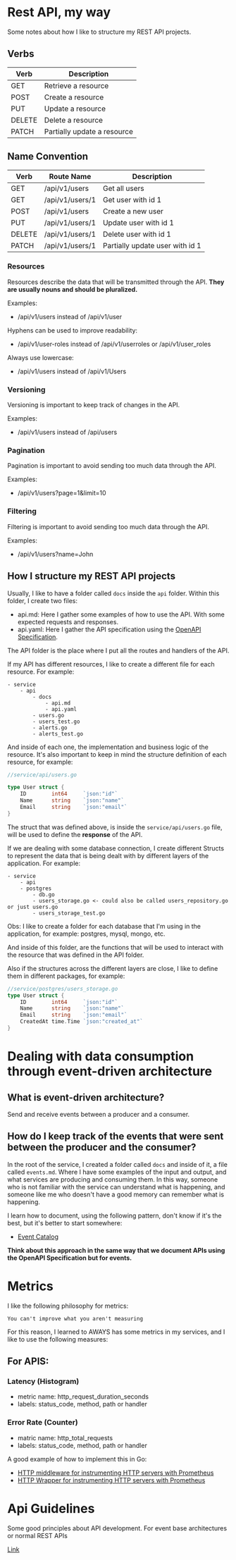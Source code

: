 # Rest API, my way

Some notes about how I like to structure my REST API projects.

## Verbs

| Verb | Description |
| --- | --- |
| GET | Retrieve a resource |
| POST | Create a resource |
| PUT | Update a resource |
| DELETE | Delete a resource |
| PATCH | Partially update a resource |

## Name Convention

| Verb | Route Name | Description |
| --- | --- | --- |
| GET | /api/v1/users | Get all users |
| GET | /api/v1/users/1 | Get user with id 1 |
| POST | /api/v1/users | Create a new user |
| PUT | /api/v1/users/1 | Update user with id 1 |
| DELETE | /api/v1/users/1 | Delete user with id 1 |
| PATCH | /api/v1/users/1 | Partially update user with id 1 |

### Resources

Resources describe the data that will be transmitted through the API.
**They are usually nouns and should be pluralized.**

Examples:

- /api/v1/users instead of /api/v1/user

Hyphens can be used to improve readability:

- /api/v1/user-roles instead of /api/v1/userroles or /api/v1/user_roles

Always use lowercase:

- /api/v1/users instead of /api/v1/Users

### Versioning

Versioning is important to keep track of changes in the API.

Examples:

- /api/v1/users instead of /api/users

### Pagination

Pagination is important to avoid sending too much data through the API.

Examples:

- /api/v1/users?page=1&limit=10

### Filtering

Filtering is important to avoid sending too much data through the API.

Examples:

- /api/v1/users?name=John

## How I structure my REST API projects

Usually, I like to have a folder called `docs` inside the `api` folder. Within this folder, I create two files:

- api.md: Here I gather some examples of how to use the API. With some expected requests and responses.
- api.yaml: Here I gather the API specification using the [OpenAPI Specification](https://www.openapis.org/).

The API folder is the place where I put all the routes and handlers of the API.

If my API has different resources, I like to create a different file for each resource. For example:

```
- service
    - api
        - docs
            - api.md
            - api.yaml
        - users.go
        - users_test.go
        - alerts.go
        - alerts_test.go
```

And inside of each one, the implementation and business logic of the resource.
It's also important to keep in mind the structure definition of each resource, for example:

```go
//service/api/users.go

type User struct {
    ID        int64     `json:"id"`
    Name      string    `json:"name"`
    Email     string    `json:"email"`
}
```

The struct that was defined above, is inside the `service/api/users.go` file, will be used to define the **response** of the API.

If we are dealing with some database connection, I create different Structs to represent the data that is being dealt with by different layers of the application. For example:

```
- service
    - api
    - postgres
        - db.go
        - users_storage.go <- could also be called users_repository.go or just users.go
        - users_storage_test.go
```
Obs: I like to create a folder for each database that I'm using in the application, for example: postgres, mysql, mongo, etc.

And inside of this folder, are the functions that will be used to interact with the resource that was defined in the API folder.

Also if the structures across the different layers are close, I like to define them in different packages, for example:

```go
//service/postgres/users_storage.go
type User struct {
    ID        int64     `json:"id"`
    Name      string    `json:"name"`
    Email     string    `json:"email"`
    CreatedAt time.Time `json:"created_at"`
}
```

# Dealing with data consumption through event-driven architecture

## What is event-driven architecture?

Send and receive events between a producer and a consumer.

## How do I keep track of the events that were sent between the producer and the consumer?

In the root of the service, I created a folder called `docs` and inside of it, a file called `events.md`. Where I have some examples of the input and output, and what services are producing and consuming them. In this way, someone who is not familiar with the service can understand what is happening, and someone like me who doesn't have a good memory can remember what is happening.

I learn how to document, using the following pattern, don't know if it's the best, but it's better to start somewhere:

- [Event Catalog](https://www.eventcatalog.dev/)

**Think about this approach in the same way that we document APIs using the OpenAPI Specification but for events.**

# Metrics

I like the following philosophy for metrics:

```
You can't improve what you aren't measuring
```

For this reason, I learned to AWAYS has some metrics in my services, and I like to use the following measures:

## For APIS:

### Latency (Histogram)

- metric name: http_request_duration_seconds
- labels: status_code, method, path or handler

### Error Rate (Counter)

- matric name: http_total_requests
- labels: status_code, method, path or handler

A good example of how to implement this in Go:

- [HTTP middleware for instrumenting HTTP servers with Prometheus](https://github.com/prometheus/client_golang/blob/main/examples/middleware/httpmiddleware/httpmiddleware.go)
- [HTTP Wrapper for instrumenting HTTP servers with Prometheus](https://github.com/perebaj/playground/tree/main/golang/httpmetrics)


# Api Guidelines

Some good principles about API development. For event base architectures or normal REST APIs

[Link](https://opensource.zalando.com/restful-api-guidelines/#events)
